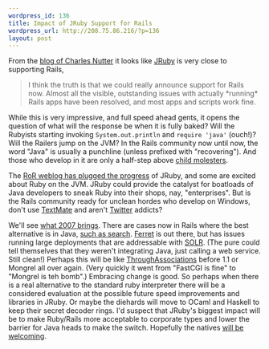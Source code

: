```yaml
--- 
wordpress_id: 136
title: Impact of JRuby Support for Rails
wordpress_url: http://208.75.86.216/?p=136
layout: post
---
```

From the <a href="http://headius.blogspot.com/2007/02/rails-support-status-update.html">blog of Charles Nutter</a> it looks like <a href="http://jruby.codehaus.org/">JRuby</a> is very close to supporting Rails, 

<blockquote>
I think the truth is that we could really announce support for Rails now. Almost all the visible, outstanding issues with actually *running* Rails apps have been resolved, and most apps and scripts work fine.</blockquote>

While this is very impressive, and full speed ahead gents, it opens the question of what will the response be when it is fully baked? Will the Rubyists starting invoking <code>System.out.println</code> and <code>require 'java'</code> (ouch!)? Will the Railers jump on the JVM? In the Rails community now until now, the word "Java" is usually a punchline (unless prefixed with "recovering"). And those who develop in it are only a half-step above <a href="http://www.pbfcomics.com/?cid=PBF211-Atlantis.jpg#201">child molesters</a>.

The <a href="http://weblog.rubyonrails.org/2007/2/1/jruby-enters-the-home-stretch-for-rails-support">RoR weblog has plugged the progress</a> of JRuby, and some are excited about Ruby on the JVM. JRuby could provide the catalyst for boatloads of Java developers to sneak Ruby into their shops, nay, "enterprises". But is the Rails community ready for unclean hordes who develop on Windows, don't use <a href="http://macromates.com/">TextMate</a> and aren't <a href="http://twitter.com/">Twitter</a> addicts?

We'll see <a href="http://tomayko.com/articles/2006/12/30/ruby-java-co-op">what 2007 brings</a>. There are cases now in Rails where the best alternative is in Java, <a href="http://blog.tourb.us/archives/searching-with-solr/">such as search</a>. <a href="http://ferret.davebalmain.com/trac">Ferret</a> is out there, but has issues running large deployments that are addressable with <a href="http://incubator.apache.org/solr/">SOLR</a>. (The pure could tell themselves that they weren't integrating Java, just calling a web service. Still clean!) Perhaps this will be like <a href="http://wiki.rubyonrails.org/rails/pages/ThroughAssociations">ThroughAssociations</a> before 1.1 or Mongrel all over again. (Very quickly it went from "FastCGI is fine" to "Mongrel is teh bomb".) Embracing change is good. So perhaps when there is a real alternative to the standard ruby interpreter there will be a considered evaluation at the possible future speed improvements and libraries in JRuby. Or maybe the diehards will move to OCaml and Haskell to keep their secret decoder rings. I'd suspect that JRuby's biggest impact will be to make Ruby/Rails more acceptable to corporate types and lower the barrier for Java heads to make the switch. Hopefully the natives <a href="http://poignantguide.net/ruby/">will be welcoming</a>.
